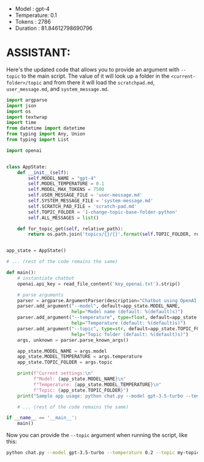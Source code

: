 - Model      : gpt-4
- Temperature: 0.1
- Tokens     : 2786
- Duration   : 81.84612798690796


# ASSISTANT:
Here's the updated code that allows you to provide an argument with `--topic` to the main script. The value of it will look up a folder in the `<current-folder>/topic` and from there it will load the `scratchpad.md`, `user_message.md`, and `system_message.md`.

```python
import argparse
import json
import os
import textwrap
import time
from datetime import datetime
from typing import Any, Union
from typing import List

import openai


class AppState:
    def __init__(self):
        self.MODEL_NAME = "gpt-4"
        self.MODEL_TEMPERATURE = 0.1
        self.MODEL_MAX_TOKENS = 7500
        self.USER_MESSAGE_FILE = 'user-message.md'
        self.SYSTEM_MESSAGE_FILE = 'system-message.md'
        self.SCRATCH_PAD_FILE = 'scratch-pad.md'
        self.TOPIC_FOLDER = '1-change-topic-base-folder-python'
        self.ALL_MESSAGES = list()

    def for_topic_get(self, relative_path):
        return os.path.join('topics/{}/{}'.format(self.TOPIC_FOLDER, relative_path))


app_state = AppState()

# ... (rest of the code remains the same)

def main():
    # instantiate chatbot
    openai.api_key = read_file_content('key_openai.txt').strip()

    # parse arguments
    parser = argparse.ArgumentParser(description="Chatbot using OpenAI API")
    parser.add_argument("--model", default=app_state.MODEL_NAME,
                        help="Model name (default: %(default)s)")
    parser.add_argument("--temperature", type=float, default=app_state.MODEL_TEMPERATURE,
                        help="Temperature (default: %(default)s)")
    parser.add_argument("--topic", type=str, default=app_state.TOPIC_FOLDER,
                        help="Topic folder (default: %(default)s)")
    args, unknown = parser.parse_known_args()

    app_state.MODEL_NAME = args.model
    app_state.MODEL_TEMPERATURE = args.temperature
    app_state.TOPIC_FOLDER = args.topic

    print(f"Current settings:\n"
          f"Model: {app_state.MODEL_NAME}\n"
          f"Temperature: {app_state.MODEL_TEMPERATURE}\n"
          f"Topic: {app_state.TOPIC_FOLDER}")
    print("Sample app usage: python chat.py --model gpt-3.5-turbo --temperature 0.2 --topic my-topic-folder")

    # ... (rest of the code remains the same)

if __name__ == '__main__':
    main()
```

Now you can provide the `--topic` argument when running the script, like this:

```bash
python chat.py --model gpt-3.5-turbo --temperature 0.2 --topic my-topic-folder
```

